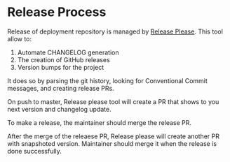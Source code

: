 # Release Process

Release of deployment repository is managed by [Release Please](https://github.com/google-github-actions/release-please-action).
This tool allow to:
1. Automate CHANGELOG generation
2. The creation of GitHub releases
3. Version bumps for the project

It does so by parsing the git history, looking for Conventional Commit messages, and creating release PRs.

On push to master, Release please tool will create a PR that shows to you next version and changelog update.

To make a release, the maintainer should merge the release PR.

After the merge of the releaese PR, Release please will create another PR with snapshoted version. 
Maintainer should merge it when the release is done successfully.
